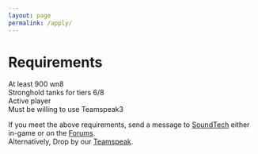 ```yaml
---
layout: page
permalink: /apply/
---
```


Requirements
============

At least 900 wn8  
Stronghold tanks for tiers 6/8  
Active player  
Must be willing to use Teamspeak3


If you meet the above requirements, send a message to [SoundTech](http://worldoftanks.com/community/accounts/1002578621-SoundTech/)
either in-game or on the [Forums](http://forum.worldoftanks.com/index.php?/user/soundtech-1002578621/).  
Alternatively, Drop by our [Teamspeak](/teamspeak/).
